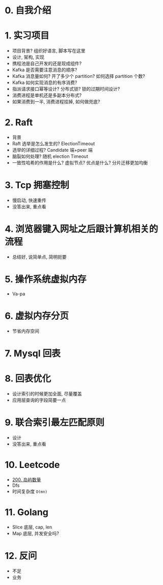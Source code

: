 # 0. 自我介绍

# 1. 实习项目
- 项目背景?  组织好语言, 脚本写在这里
- 设计, 架构, 实现
- 携程池是自己开发的还是现成组件?
- Kafka 是否需要注意消息的顺序?
- Kafka 消息量如何? 开了多少个 partition? 如何选择 partition 个数?
- Kafka 如何实现消息的有序消费?
- 指派请求接口幂等设计? 分布式锁? 锁的过期时间设计?
- 消费进程是单机还是多副本分布式?
- 如果消费到一半, 消费进程挂掉, 如何做兜底?

# 2. Raft
- 背景
- Raft 选举是怎么发生的? ElectionTimeout
- 选举的详细过程? Candidate 端+peer 端
- 脑裂如何处理? 随机 election Timeout
- 一致性哈希的作用是什么? 虚拟节点? 优点是什么? 分片迁移更加均衡


# 3. Tcp 拥塞控制
- 慢启动, 快速重传
- 没答出来, 重点看
# 4. 浏览器键入网址之后跟计算机相关的流程
- 总结好, 说简单点, 简明扼要


# 5. 操作系统虚拟内存
- Va-pa

# 6. 虚拟内存分页
- 节省内存空间

# 7. Mysql 回表


# 8. 回表优化
- 设计索引的时候更加全面, 尽量覆盖
- 应用层查询的字段简要一点

# 9. 联合索引最左匹配原则
- 设计
- 没答出来, 重点看

# 10. Leetcode
-  [200. 岛屿数量](https://leetcode.cn/problems/number-of-islands/)
- Dfs
- 时间复杂度 `O(mn)`

# 11. Golang
- Slice 底层, cap, len
- Map 底层, 并发安全吗?

# 12. 反问
- 不足
- 业务

